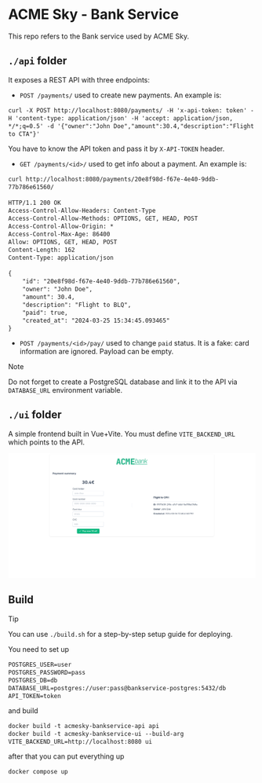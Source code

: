 # ACME Sky - Bank Service

This repo refers to the Bank service used by ACME Sky.

## `./api` folder

It exposes a REST API with three endpoints:

- `POST /payments/` used to create new payments. An example is:

```
curl -X POST http://localhost:8080/payments/ -H 'x-api-token: token' -H 'content-type: application/json' -H 'accept: application/json, */*;q=0.5' -d '{"owner":"John Doe","amount":30.4,"description":"Flight to CTA"}'
```

You have to know the API token and pass it by `X-API-TOKEN` header.

- `GET /payments/<id>/` used to get info about a payment. An example is:

```
curl http://localhost:8080/payments/20e8f98d-f67e-4e40-9ddb-77b786e61560/

HTTP/1.1 200 OK
Access-Control-Allow-Headers: Content-Type
Access-Control-Allow-Methods: OPTIONS, GET, HEAD, POST
Access-Control-Allow-Origin: *
Access-Control-Max-Age: 86400
Allow: OPTIONS, GET, HEAD, POST
Content-Length: 162
Content-Type: application/json

{
    "id": "20e8f98d-f67e-4e40-9ddb-77b786e61560",
    "owner": "John Doe",
    "amount": 30.4,
    "description": "Flight to BLQ",
    "paid": true,
    "created_at": "2024-03-25 15:34:45.093465"
}
```

- `POST /payments/<id>/pay/` used to change `paid` status. It is a fake:
  card information are ignored. Payload can be empty.

> [!NOTE]
> Do not forget to create a PostgreSQL database and link it to the API via
> `DATABASE_URL` environment variable.

## `./ui` folder

A simple frontend built in Vue+Vite. You must define `VITE_BACKEND_URL` which
points to the API.

![Screnshot](./assets/screenshot.png)

## Build

> [!TIP]
> You can use `./build.sh` for a step-by-step setup guide for deploying.

You need to set up

```
POSTGRES_USER=user
POSTGRES_PASSWORD=pass
POSTGRES_DB=db
DATABASE_URL=postgres://user:pass@bankservice-postgres:5432/db
API_TOKEN=token
```

and build

```
docker build -t acmesky-bankservice-api api
docker build -t acmesky-bankservice-ui --build-arg VITE_BACKEND_URL=http://localhost:8080 ui
```

after that you can put everything up

```
docker compose up
```
